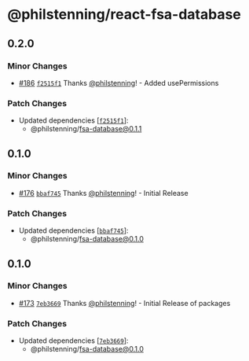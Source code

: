 # @philstenning/react-fsa-database

## 0.2.0

### Minor Changes

- [#186](https://github.com/philstenning/browser-fs/pull/186) [`f2515f1`](https://github.com/philstenning/browser-fs/commit/f2515f137c13cfb6ff227ff3f37c3616ebbd05c5) Thanks [@philstenning](https://github.com/philstenning)! - Added usePermissions

### Patch Changes

- Updated dependencies [[`f2515f1`](https://github.com/philstenning/browser-fs/commit/f2515f137c13cfb6ff227ff3f37c3616ebbd05c5)]:
  - @philstenning/fsa-database@0.1.1

## 0.1.0

### Minor Changes

- [#176](https://github.com/philstenning/browser-fs/pull/176) [`bbaf745`](https://github.com/philstenning/browser-fs/commit/bbaf7459fe2c45c5a41534eab7f816d7278c8284) Thanks [@philstenning](https://github.com/philstenning)! - Initial Release

### Patch Changes

- Updated dependencies [[`bbaf745`](https://github.com/philstenning/browser-fs/commit/bbaf7459fe2c45c5a41534eab7f816d7278c8284)]:
  - @philstenning/fsa-database@0.1.0

## 0.1.0

### Minor Changes

- [#173](https://github.com/philstenning/browser-fs/pull/173) [`7eb3669`](https://github.com/philstenning/browser-fs/commit/7eb3669ad2a0529c1530c77e78172a1b0107508f) Thanks [@philstenning](https://github.com/philstenning)! - Initial Release of packages

### Patch Changes

- Updated dependencies [[`7eb3669`](https://github.com/philstenning/browser-fs/commit/7eb3669ad2a0529c1530c77e78172a1b0107508f)]:
  - @philstenning/fsa-database@0.1.0
